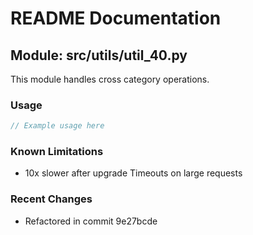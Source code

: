 # README Documentation

## Module: src/utils/util_40.py

This module handles cross category operations.

### Usage

```java
// Example usage here
```

### Known Limitations

- 10x slower after upgrade Timeouts on large requests

### Recent Changes

- Refactored in commit 9e27bcde
